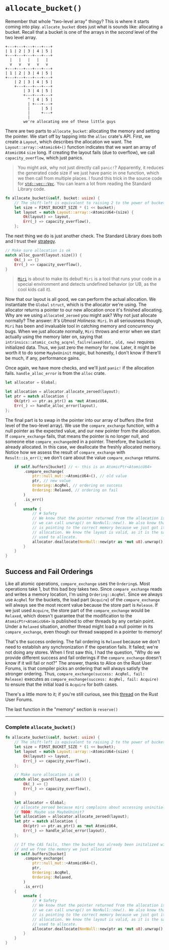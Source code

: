 # `allocate_bucket()`

Remember that whole "two-level array" thingy? This is where it starts coming
into play. `allocate_bucket` does just what is sounds like: allocating a bucket.
Recall that a bucket is one of the arrays in the _second_ level of the two level
array.

```
+---+---+---+---+---+
| 1 | 2 | 3 | 4 | 5 |
+---+---+---+---+---+
  |   |   |   |   |
  v   v   v   v   v
+---+---+---+---+---+
| 1 | 2 | 3 | 4 | 5 |
+---+---+---+---+---+
    | 2 | 3 | 4 | 5 |
    +---+---+---+---+
        | 3 | 4 | 5 |
        +---+---+---+
          ^ | 4 | 5 |
          | +---+---+
          |     | 5 |
          |     +---+
          |
        we're allocating one of these little guys
```

There are two parts to `allocate_bucket`: allocating the memory and setting the
pointer. We start off by tapping into the `alloc` crate's API. First, we create
a `Layout`, which describes the allocation we want. The
`Layout::array::<Atomic64>()` function indicates that we want an array of
`AtomicU64` `size` long. If creating the layout fails (due to overflow), we call
`capacity_overflow`, which just panics.

> You might ask, why not just directly call `panic!`? Apparently, it reduces the
> generated code size if we just have panic in one function, which we then call
> from multiple places. I found this trick in the source code for
> [`std::vec::Vec`](https://github.com/rust-lang/rust/blob/master/library/alloc/src/raw_vec.rs#L512-L518).
> You can learn a lot from reading the Standard Library code.

```rust
fn allocate_bucket(&self, bucket: usize) {
    // The shift-left is equivalent to raising 2 to the power of bucket
    let size = FIRST_BUCKET_SIZE * (1 << bucket);
    let layout = match Layout::array::<AtomicU64>(size) {
        Ok(layout) => layout,
        Err(_) => capacity_overflow(),
    };

```

The next thing we do is just another check. The Standard Library does both and I
trust their
[strategy](https://github.com/rust-lang/rust/blob/master/library/alloc/src/raw_vec.rs#L176-L183).

```rust
// Make sure allocation is ok
match alloc_guard(layout.size()) {
    Ok(_) => {}
    Err(_) => capacity_overflow(),
}

```

> [`Miri`](https://github.com/rust-lang/miri) is about to make its debut! `Miri`
> is a tool that runs your code in a special environment and detects undefined
> behavior (or UB, as the cool kids call it).

Now that our layout is all good, we can perform the actual allocation. We
instantiate the `Global` `struct`, which is the allocator we're using. The
allocator returns a pointer to our new allocation once it's finished allocating.
Why are we using `allocated_zeroed` you might ask? Why not just allocate
normally? The answer: _It's Utmost Holiness:_ `Miri`. In all seriousness though,
`Miri` has been and invaluable tool in catching memory and concurrency bugs.
When we just allocate normally, `Miri` throws and error when we start actually
using the memory later on, saying that
`intrinsics::atomic_cxchg_acqrel_failrelaxed(dst, old, new)` requires
initialized data. Thus, we just zero the memory for now. Later, it might be
worth it to do some `MaybeUninit` magic, but honestly, I don't know if there'll
be much, if any, performance gains.

Once again, we have more checks, and we'll just `panic!` if the allocation
fails. `handle_alloc_error` is from the `alloc` crate.

```rust
let allocator = Global;

let allocation = allocator.allocate_zeroed(layout);
let ptr = match allocation {
    Ok(ptr) => ptr.as_ptr() as *mut AtomicU64,
    Err(_) => handle_alloc_error(layout),
};

```

The final part is to swap in the pointer into our array of buffers (the first
level of the two-level array). We use the `compare_exchange` function, with a
null pointer as the expected value, and our new pointer from the allocation. If
`compare_exchange` fails, that means the pointer is no longer null, and someone
else `compare_exchanged`ed in a pointer. Therefore, the bucket is already
allocated. In this case, we deallocate the freshly allocated memory. Notice how
we assess the result of `compare_exchange` with `Result::is_err()`; we don't
care about the value `compare_exchange` returns.

```rust
    if self.buffers[bucket] // <- this is an AtomicPtr<AtomicU64>
        .compare_exchange(
            ptr::null_mut::<AtomicU64>(), // old value
            ptr, // new value
            Ordering::AcqRel, // ordering on success
            Ordering::Relaxed, // ordering on fail
        )
        .is_err()
    {
        unsafe {
            // # Safety
            // We know that the pointer returned from the allocation is NonNull so
            // we can call unwrap() on NonNull::new(). We also know that the pointer
            // is pointing to the correct memory because we just got it from the
            // allocation. We know the layout is valid, as it is the same layout we
            // used to allocate.
            allocator.deallocate(NonNull::new(ptr as *mut u8).unwrap(), layout);
        }
    }
}

```

## Success and Fail Orderings

Like all atomic operations, `compare_exchange` uses the `Ordering`s. Most
operations take 1, but this bad boy takes two. Since `compare_exchange` reads
and writes a memory location, I'm using `Ordering::AcqRel`. Since we always use
`AcqRel` for the buckets, the load part (`Acquire`) of the `compare_exchange`
will always see the most recent value because the store part is `Release`. If we
just used `Acquire`, the store part of the `compare_exchange` would be
`Relaxed`, which doesn't guarantee that the modification to the
`AtomicPtr<AtomicU64>` is published to other threads by any certain point. Under
a `Relaxed` situation, another thread might load a null pointer in its
`compare_exchange`, even though our thread swapped in a pointer to memory!

That's the success ordering. The fail ordering is `Relaxed` because we don't
need to establish any synchronization if the operation fails. It failed; we're
not doing any stores. When I first saw this, I had the question, "Why do we
provide different success and fail orderings if the `compare_exchange` doesn't
know if it will fail or not?" The answer, thanks to Alice on the Rust User
Forums, is that compiler picks an ordering that will always satisfy the stronger
ordering. Thus, `compare_exchange(success: AcqRel, fail: Release)` executes as
`compare_exchange(success: AcqRel, fail: Acquire)` to ensure that the initial
load is `Acquire` for both cases.

There's a little more to it; if you're still curious, see this
[thread](https://users.rust-lang.org/t/what-does-the-compare-exchange-fail-ordering-mean/75791)
on the Rust User Forums.

The last function in the "memory" section is `reserve()`

---

### Complete `allocate_bucket()`

```rust
fn allocate_bucket(&self, bucket: usize) {
    // The shift-left is equivalent to raising 2 to the power of bucket
    let size = FIRST_BUCKET_SIZE * (1 << bucket);
    let layout = match Layout::array::<AtomicU64>(size) {
        Ok(layout) => layout,
        Err(_) => capacity_overflow(),
    };

    // Make sure allocation is ok
    match alloc_guard(layout.size()) {
        Ok(_) => {}
        Err(_) => capacity_overflow(),
    }

    let allocator = Global;
    // allocate_zeroed because miri complains about accessing uninitialized memory
    // TODO: Maybe use MaybeUninit?
    let allocation = allocator.allocate_zeroed(layout);
    let ptr = match allocation {
        Ok(ptr) => ptr.as_ptr() as *mut AtomicU64,
        Err(_) => handle_alloc_error(layout),
    };

    // If the CAS fails, then the bucket has already been initalized with memory
    // and we free the memory we just allocated
    if self.buffers[bucket]
        .compare_exchange(
            ptr::null_mut::<AtomicU64>(),
            ptr,
            Ordering::AcqRel,
            Ordering::Relaxed,
        )
        .is_err()
    {
        unsafe {
            // # Safety
            // We know that the pointer returned from the allocation is NonNull so
            // we can call unwrap() on NonNull::new(). We also know that the pointer
            // is pointing to the correct memory because we just got it from the
            // allocation. We know the layout is valid, as it is the same layout we
            // used to allocate.
            allocator.deallocate(NonNull::new(ptr as *mut u8).unwrap(), layout);
        }
    }
}

```
